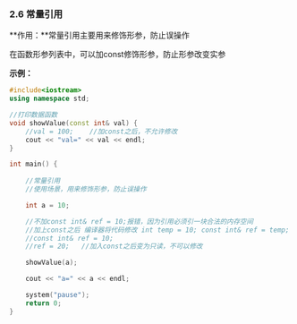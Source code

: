 ### 2.6 常量引用

**作用：**常量引用主要用来修饰形参，防止误操作

在函数形参列表中，可以加const修饰形参，防止形参改变实参

**示例：**

```c++
#include<iostream>
using namespace std;

//打印数据函数
void showValue(const int& val) {
    //val = 100;    //加const之后，不允许修改
    cout << "val=" << val << endl;
}

int main() {
    
    //常量引用
    //使用场景，用来修饰形参，防止误操作

    int a = 10;

    //不加const int& ref = 10;报错，因为引用必须引一块合法的内存空间
    //加上const之后 编译器将代码修改 int temp = 10; const int& ref = temp;
    //const int& ref = 10;
    //ref = 20;   //加入const之后变为只读，不可以修改

    showValue(a);

    cout << "a=" << a << endl;

    system("pause");
    return 0;
}
```

